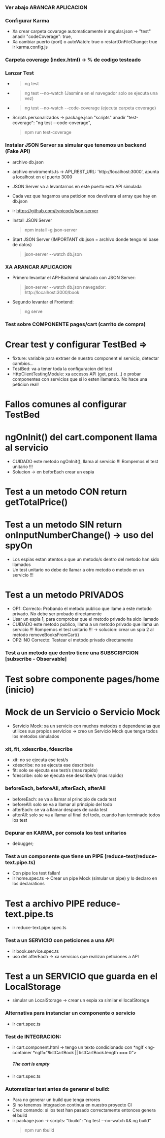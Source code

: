 ### Ver abajo ARANCAR APLICACION
### Configurar Karma
- Xa crear carpeta covarage automaticamente
  ir angular.json -> "test" anadir "codeCoverage": true,
- Xa cambiar puerto (port) o autoWatch: true o restartOnFileChange: true
  ir karma.config.js
### Carpeta coverage (index.html) -> % de codigo testeado
### Lanzar Test
- >ng test
- >ng test --no-watch (Jasmine en el navegador solo se ejecuta una vez)
- >ng test --no-watch --code-coverage (ejecuta carpeta coverage)
- Scripts personalizados -> package.json "scripts" anadir 
  "test-coverage": "ng test --code-coverage",
  >npm run test-coverage

### Instalar JSON Server xa simular que tenemos un backend (Fake API)
- archivo db.json
- archivo enviroments.ts ->  API_REST_URL: 'http://localhost:3000', apunta a localhost en el puerto 3000
- JSON Server va a levantarnos en este puerto esta API simulada
- Cada vez que hagamos una peticion nos devolvera el array que hay en db.json

- ir https://github.com/typicode/json-server

- Install JSON Server
  >npm install -g json-server
- Start JSON Server (IMPORTANT db.json = archivo donde tengo mi base de datos)
  >json-server --watch db.json

### XA ARANCAR APLICACION  
- Primero levantar el API-Backend simulado con JSON Server:
  >json-server --watch db.json
  navegador: http://localhost:3000/book
- Segundo levantar el Frontend:
  >ng serve

### Test sobre COMPONENTE pages/cart (carrito de compra)
# Crear test y configurar TestBed =>
- fixture: variable para extraer de nuestro component el servicio, detectar cambios...
- TestBed: va a tener toda la configuracion del test
- HttpClientTestingModule: xa accesos API (get, post...) o probar componentes con servicios que si lo esten llamando. No hace una peticion real!

# Fallos comunes al configurar TestBed

# ngOnInit() del cart.component llama al servicio
- CUIDADO este metodo ngOnInit(), llama al servicio !!! Rompemos el test unitario !!!
- Solucion -> en beforEach crear un espia

# Test a un metodo CON return getTotalPrice()
# Test a un metodo SIN return onInputNumberChange() -> uso del spyOn
- Los espias estan atentos a que un metodo/s dentro del metodo han sido llamados
- Un test unitario no debe de llamar a otro metodo o metodo en un servicio !!!
# Test a un metodo PRIVADOS
- OP1: Correcto: Probando el metodo publico que llame a este metodo privado. No debe ser probado directamente
- Usar un espia 1, para comprobar que el metodo privado ha sido llamado
- CUIDADO este metodo publico, llama a un metodo privado que llama un servicio !!! Rompemos el test unitario !!! -> solucion: crear un spia 2 al metodo removeBooksFromCart()
- OP2: NO Correcto: Testear el metodo privado directamente

### Test a un metodo que dentro tiene una SUBSCRIPCION [subscribe - Observable]
# Test sobre componente pages/home (inicio)

# Mock de un Servicio o Servicio Mock
- Servicio Mock: xa un servicio con muchos metodos o dependencias que utilices sus propios servicios -> creo un Servicio Mock que tenga todos los metodos simulados

### xit, fit, xdescribe, fdescribe
- xit: no se ejecuta ese test/s
- xdescribe: no se ejecuta ese describe/s
- fit: solo se ejecuta ese test/s (mas rapido)
- fdescribe: solo se ejecuta ese describe/s (mas rapido)

### beforeEach, beforeAll, afterEach, afterAll
- beforeEach: se va a llamar al principio de cada test
- beforeAll: solo se va a llamar al principio del todo
- afterEach: se va a llamar despues de cada test
- afterAll: solo se va a llamar al final del todo, cuando han terminado todos los test

### Depurar en KARMA, por consola los test unitarios
- debugger;

### Test a un componente que tiene un PIPE (reduce-text/reduce-text.pipe.ts)
- Con pipe los test fallan!
- ir home.spec.ts -> Crear un pipe Mock (simular un pipe) y lo declaro en los declarations
# Test a archivo PIPE reduce-text.pipe.ts
- ir reduce-text.pipe.spec.ts

### Test a un SERVICIO con peticiones a una API
- ir book.service.spec.ts
- uso del afterEach -> xa servicios que realizan peticiones a API
# Test a un SERVICIO que guarda en el LocalStorage
- simular un LocalStorage -> crear un espia xa similar el localStorage

### Alternativa para instanciar un componente o servicio
- ir cart.spec.ts

### Test de INTEGRACION:
- ir cart.component.html -> tengo un texto condicionado con *ngIf
  <ng-container *ngIf="!listCartBook || listCartBook.length === 0">
  <h5>The cart is empty</h5>
  </ng-container>
- ir cart.spec.ts

### Automatizar test antes de generar el build:
- Para no generar un build que tenga errores
- Si no tenemos integracion continua en nuestro proyecto CI
- Creo comando: si los test han pasado correctamente entonces genera el build
- ir package.json -> scripts: "tbuild": "ng test --no-watch && ng build"
  >npm run tbuild